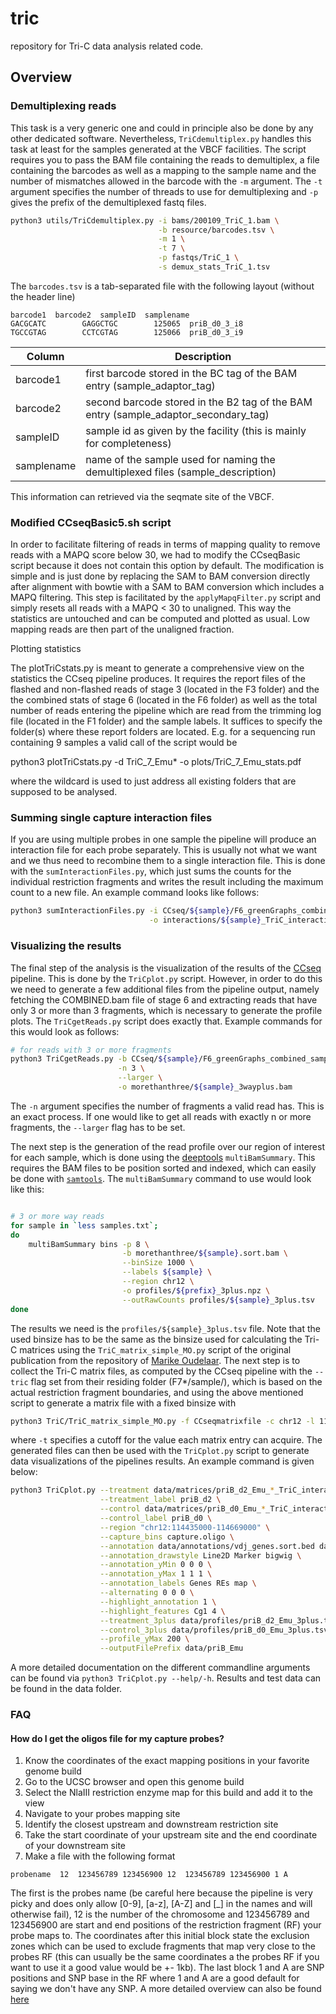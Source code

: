 # tric
repository for Tri-C data analysis related code.

## Overview

### Demultiplexing reads
This task is a very generic one and could in principle also be done by any other dedicated software. Nevertheless, `TriCdemultiplex.py` handles this task at least for the samples generated at the VBCF facilities. The script requires you to pass the BAM file containing the reads to demultiplex, a file containing the barcodes as well as a mapping to the sample name and the number of mismatches allowed in the barcode with the `-m` argument. The `-t` argument specifies the number of threads to use for demultiplexing and `-p` gives the prefix of the demultiplexed fastq files.
```bash
python3 utils/TriCdemultiplex.py -i bams/200109_TriC_1.bam \
                                 -b resource/barcodes.tsv \
                                 -m 1 \
                                 -t 7 \
                                 -p fastqs/TriC_1 \
                                 -s demux_stats_TriC_1.tsv
```
The `barcodes.tsv` is a tab-separated file with the following layout (without the header line)
```
barcode1  barcode2  sampleID  samplename
GACGCATC        GAGGCTGC        125065  priB_d0_3_i8
TGCCGTAG        CCTCGTAG        125066  priB_d0_3_i9
```
|Column |Description|
|---|---|
|barcode1 |first barcode stored in the BC tag of the BAM entry (sample_adaptor_tag) |
|barcode2 |second barcode stored in the B2 tag of the BAM entry (sample_adaptor_secondary_tag)  |
|sampleID |sample id as given by the facility (this is mainly for completeness) |
|samplename |name of the sample used for naming the demultiplexed files (sample_description) |

This information can retrieved via the seqmate site of the VBCF.

### Modified CCseqBasic5.sh script
In order to facilitate filtering of reads in terms of mapping quality to remove reads with a MAPQ score below 30, we had to modify the CCseqBasic script because it does not contain this option by default. The modification is simple and is just done by replacing the SAM to BAM conversion directly after alignment with bowtie with a SAM to BAM conversion which includes a MAPQ filtering. This step is facilitated by the `applyMapqFilter.py` script and simply resets all reads with a MAPQ < 30 to unaligned. This way the statistics are untouched and can be computed and plotted as usual. Low mapping reads are then part of the unaligned fraction.

Plotting statistics

The plotTriCstats.py is meant to generate a comprehensive view on the statistics the CCseq pipeline produces. It requires the report files of the flashed and non-flashed reads of stage 3 (located in the F3 folder) and the the combined stats of stage 6 (located in the F6 folder) as well as the total number of reads entering the pipeline which are read from the trimming log file (located in the F1 folder) and the sample labels. It suffices to specify the folder(s) where these report folders are located. E.g. for a sequencing run containing 9 samples a valid call of the script would be

python3 plotTriCstats.py -d TriC_7_Emu*
                         -o plots/TriC_7_Emu_stats.pdf

where the wildcard is used to just address all existing folders that are supposed to be analysed.

### Summing single capture interaction files
If you are using multiple probes in one sample the pipeline will produce an interaction file for each probe separately. This is usually not what we want and we thus need to recombine them to a single interaction file. This is done with the `sumInteractionFiles.py`, which just sums the counts for the individual restriction fragments and writes the result including the maximum count to a new file. An example command looks like follows:
```bash
python3 sumInteractionFiles.py -i CCseq/${sample}/F6_greenGraphs_combined_sample_CS5/sample_TriC/sample_*_TriC_interactions.txt \
                               -o interactions/${sample}_TriC_interactions.txt
```

### Visualizing the results
The final step of the analysis is the visualization of the results of the [CCseq](https://github.com/Hughes-Genome-Group/CCseqBasicS) pipeline. This is done by the `TriCplot.py` script. However, in order to do this we need to generate a few additional files from the pipeline output, namely fetching the COMBINED.bam file of stage 6 and extracting reads that have only 3 or more than 3 fragments, which is necessary to generate the profile plots. The `TriCgetReads.py` script does exactly that. Example commands for this would look as follows:
```bash
# for reads with 3 or more fragments
python3 TriCgetReads.py -b CCseq/${sample}/F6_greenGraphs_combined_sample_CS5/COMBINED_reported_capture_reads_CS5.bam \
                        -n 3 \
                        --larger \
                        -o morethanthree/${sample}_3wayplus.bam
```
The `-n` argument specifies the number of fragments a valid read has. This is an exact process. If one would like to get all reads with exactly n or more fragments, the `--larger` flag has to be set.

The next step is the generation of the read profile over our region of interest for each sample, which is done using the [deeptools](https://deeptools.readthedocs.io/en/develop/) `multiBamSummary`. This requires the BAM files to be position sorted and indexed, which can easily be done with [`samtools`](http://www.htslib.org/doc/samtools.html). The `multiBamSummary` command to use would look like this:
```bash

# 3 or more way reads
for sample in `less samples.txt`;
do
    multiBamSummary bins -p 8 \
                         -b morethanthree/${sample}.sort.bam \
                         --binSize 1000 \
                         --labels ${sample} \
                         --region chr12 \
                         -o profiles/${prefix}_3plus.npz \
                         --outRawCounts profiles/${sample}_3plus.tsv
done
```
The results we need is the `profiles/${sample}_3plus.tsv` file. Note that the used binsize has to be the same as the binsize used for calculating the Tri-C matrices using the `TriC_matrix_simple_MO.py` script of the original publication from the repository of [Marike Oudelaar](https://github.com/oudelaar/TriC). The next step is to collect the Tri-C matrix files, as computed by the CCseq pipeline with the `--tric` flag set from their residing folder (F7*/sample/), which is based on the actual restriction fragment boundaries, and using the above mentioned script to generate a matrix file with a fixed binsize with
```bash
python3 TriC/TriC_matrix_simple_MO.py -f CCseqmatrixfile -c chr12 -l 114435000 -r 114669000 -b 1000 -t 50 -a -o TriCplots
```
where `-t` specifies a cutoff for the value each matrix entry can acquire. The generated files can then be used with the `TriCplot.py` script to generate data visualizations of the pipelines results. An example command is given below:
```bash
python3 TriCplot.py --treatment data/matrices/priB_d2_Emu_*_TriC_interactions_1000_RAW.tab \
                    --treatment_label priB_d2 \
                    --control data/matrices/priB_d0_Emu_*_TriC_interactions_1000_RAW.tab \
                    --control_label priB_d0 \
                    --region "chr12:114435000-114669000" \
                    --capture_bins capture.oligo \
                    --annotation data/annotations/vdj_genes.sort.bed data/annotations/vdj_REs.bed data/annotations/mappability.bw \
                    --annotation_drawstyle Line2D Marker bigwig \
                    --annotation_yMin 0 0 0 \
                    --annotation_yMax 1 1 1 \
                    --annotation_labels Genes REs map \
                    --alternating 0 0 0 \
                    --highlight_annotation 1 \
                    --highlight_features Cg1 4 \
                    --treatment_3plus data/profiles/priB_d2_Emu_3plus.tsv \
                    --control_3plus data/profiles/priB_d0_Emu_3plus.tsv \
                    --profile_yMax 200 \
                    --outputFilePrefix data/priB_Emu
```
A more detailed documentation on the different commandline arguments can be found via `python3 TriCplot.py --help/-h`. Results and test data can be found in the data folder.

### FAQ
#### How do I get the oligos file for my capture probes?
 1. Know the coordinates of the exact mapping positions in your favorite genome build
 2. Go to the UCSC browser and open this genome build
 3. Select the NlaIII restriction enzyme map for this build and add it to the view
 4. Navigate to your probes mapping site
 5. Identify the closest upstream and downstream restriction site
 6. Take the start coordinate of your upstream site and the end coordinate of your downstream site
 7. Make a file with the following format
 ```
 probename  12  123456789 123456900 12  123456789 123456900 1 A
 ```
 The first is the probes name (be careful here because the pipeline is very picky and does only allow \[0-9\], \[a-z\], \[A-Z\] and \[\_\] in the names and will otherwise fail), 12 is the number of the chromosome and 123456789 and 123456900 are start and end positions of the restriction fragment (RF) your probe maps to. The coordinates after this initial block state the exclusion zones which can be used to exclude fragments that map very close to the probes RF (this can usually be the same coordinates a the probes RF if you want to use it a good value would be +- 1kb). The last block 1 and A are SNP positions and SNP base in the RF where 1 and A are a good default for saying we don't have any SNP. A more detailed overview can also be found [here](http://userweb.molbiol.ox.ac.uk/public/telenius/captureManual/oligofile.html)
